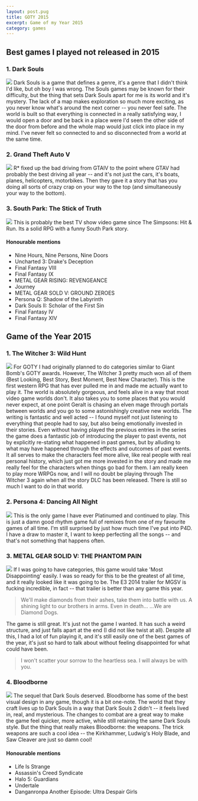 ```yaml
---
layout: post.pug
title: GOTY 2015
excerpt: Game of my Year 2015
category: games
---
```


## Best games I played not released in 2015

### 1. Dark Souls
<a href="https://static.mwild.me/images/goty2015/dark-souls.jpg" target="_blank"><img src="https://static.mwild.me/images/goty2015/dark-souls.min.jpg"></a>
Dark Souls is a game that defines a genre, it's a genre that I didn't think I'd like, but oh boy I was wrong. The Souls games may be known for their difficulty, but the thing that sets Dark Souls apart for me is its world and it's mystery. The lack of a map makes exploration so much more exciting, as you never know what's around the next corner -- you never feel safe. The world is built so that everything is connected in a really satisfying way, I would open a door and be back in a place were I'd seen the other side of the door from before and the whole map would just click into place in my mind. I've never felt so connected to and so disconnected from a world at the same time.


### 2. Grand Theft Auto V
<a href="https://static.mwild.me/images/goty2015/gta5.jpg" target="_blank"><img src="https://static.mwild.me/images/goty2015/gta5.min.jpg"></a>
R* fixed up the bad driving from GTAIV to the point where GTAV had probably the best driving all year -- and it's not just the cars, it's boats, planes, helicopters, motorbikes. Then they gave it a story that has you doing all sorts of crazy crap on your way to the top (and simultaneously your way to the bottom).


### 3. South Park: The Stick of Truth
<a href="https://static.mwild.me/images/goty2015/south-park.jpg" target="_blank"><img src="https://static.mwild.me/images/goty2015/south-park.min.jpg"></a>
This is probably the best TV show video game since The Simpsons: Hit & Run. Its a solid RPG with a funny South Park story.


#### Honourable mentions
- Nine Hours, Nine Persons, Nine Doors
- Uncharted 3: Drake's Deception
- Final Fantasy VIII
- Final Fantasy IX
- METAL GEAR RISING: REVENGEANCE
- Journey
- METAL GEAR SOLD V: GROUND ZEROES
- Persona Q: Shadow of the Labyrinth
- Dark Souls II: Scholar of the First Sin
- Final Fantasy IV
- Final Fantasy XIV





## Game of the Year 2015

### 1. The Witcher 3: Wild Hunt
<a href="https://static.mwild.me/images/goty2015/witcher3.jpg" target="_blank"><img src="https://static.mwild.me/images/goty2015/witcher3.min.jpg"></a>
For GOTY I had originally planned to do categories similar to Giant Bomb's GOTY awards. However, The Witcher 3 pretty much won all of them (Best Looking, Best Story, Best Moment, Best New Character). This is the first western RPG that has ever pulled me in and made me actually want to play it. The world is absolutely gorgeous, and feels alive in a way that most video game worlds don't. It also takes you to some places that you would never expect, at one point Geralt is chasing an elven mage through portals between worlds and you go to some astonishingly creative new worlds. The writing is fantastic and well acted -- I found myself not just listening to everything that people had to say, but also being emotionally invested in their stories. Even without having played the previous entries in the series the game does a fantastic job of introducing the player to past events, not by explicitly re-stating what happened in past games, but by alluding to what may have happened through the effects and outcomes of past events. It all serves to make the characters feel more alive, like real people with real personal history, which just got me more invested in the story and made me really feel for the characters when things go bad for them. I am really keen to play more WRPGs now, and I will no doubt be playing through The Witcher 3 again when all the story DLC has been released. There is still so much I want to do in that world.


### 2. Persona 4: Dancing All Night
<a href="https://static.mwild.me/images/goty2015/p4d.jpg" target="_blank"><img src="https://static.mwild.me/images/goty2015/p4d.min.jpg"></a>
This is the only game I have ever Platinumed and continued to play. This is just a damn good rhythm game full of remixes from one of my favourite games of all time. I'm still surprised by just how much time I've put into P4D. I have a draw to master it, I want to keep perfecting all the songs -- and that's not something that happens often.


### 3. METAL GEAR SOLID V: THE PHANTOM PAIN
<a href="https://static.mwild.me/images/goty2015/mgs5.jpg" target="_blank"><img src="https://static.mwild.me/images/goty2015/mgs5.min.jpg"></a>
If I was going to have categories, this game would take 'Most Disappointing' easily. I was so ready for this to be the greatest of all time, and it really looked like it was going to be. The E3 2014 trailer for MGSV is fucking incredible, in fact -- that trailer is better than any game this year.

> We'll make diamonds from their ashes, take them into battle with us.
> A shining light to our brothers in arms. Even in death...
> ...We are Diamond Dogs.

The game is still great. It's just not the game I wanted. It has such a weird structure, and just falls apart at the end (I did not like twist at all). Despite all this, I had a lot of fun playing it, and it's still easily one of the best games of the year, it's just so hard to talk about without feeling disappointed for what could have been.

> I won't scatter your sorrow to the heartless sea. I will always be with you.
	

### 4. Bloodborne
<a href="https://static.mwild.me/images/goty2015/bloodborne.jpg" target="_blank"><img src="https://static.mwild.me/images/goty2015/bloodborne.min.jpg"></a>
The sequel that Dark Souls deserved. Bloodborne has some of the best visual design in any game, though it is a bit one-note. The world that they craft lives up to Dark Souls in a way that Dark Souls 2 didn't -- it feels lived in, real, and mysterious. The changes to combat are a great way to make the game feel quicker, more active, while still retaining the same Dark Souls style. But the thing that really makes Bloodborne: the weapons. The trick weapons are such a cool idea -- the Kirkhammer, Ludwig's Holy Blade, and Saw Cleaver are just so damn cool!


#### Honourable mentions
- Life Is Strange
- Assassin's Creed Syndicate
- Halo 5: Guardians
- Undertale
- Danganronpa Another Episode: Ultra Despair Girls









